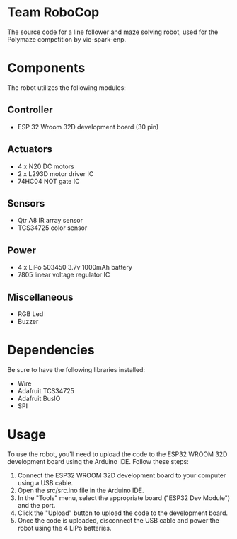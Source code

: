 # Team RoboCop
The source code for a line follower and maze solving robot, used for the Polymaze competition by vic-spark-enp.

# Components
The robot utilizes the following modules:
## Controller
- ESP 32 Wroom 32D development board (30 pin)
## Actuators
- 4 x N20 DC motors
- 2 x L293D motor driver IC
- 74HC04 NOT gate IC
## Sensors
- Qtr A8 IR array sensor
- TCS34725 color sensor
## Power
- 4 x LiPo 503450 3.7v 1000mAh battery
- 7805 linear voltage regulator IC
## Miscellaneous
- RGB Led 
- Buzzer

# Dependencies
Be sure to have the following libraries installed:
- Wire
- Adafruit TCS34725
- Adafruit BusIO
- SPI

# Usage
To use the robot, you'll need to upload the code to the ESP32 WROOM 32D development board using the Arduino IDE. Follow these steps:

1. Connect the ESP32 WROOM 32D development board to your computer using a USB cable.
2. Open the src/src.ino file in the Arduino IDE.
3. In the "Tools" menu, select the appropriate board ("ESP32 Dev Module") and the port.
4. Click the "Upload" button to upload the code to the development board.
5. Once the code is uploaded, disconnect the USB cable and power the robot using the 4 LiPo batteries.
